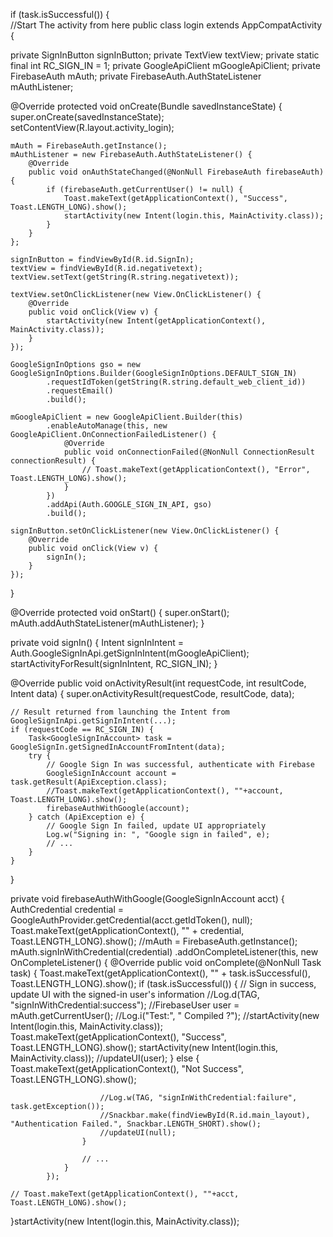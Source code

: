   if (task.isSuccessful()) {  
          //Start The activity from here public class login extends AppCompatActivity {

private SignInButton signInButton;
private TextView textView;
private static final int RC_SIGN_IN = 1;
private GoogleApiClient mGoogleApiClient;
private FirebaseAuth mAuth;
private FirebaseAuth.AuthStateListener mAuthListener;

@Override
protected void onCreate(Bundle savedInstanceState) {
    super.onCreate(savedInstanceState);
    setContentView(R.layout.activity_login);

    mAuth = FirebaseAuth.getInstance();
    mAuthListener = new FirebaseAuth.AuthStateListener() {
        @Override
        public void onAuthStateChanged(@NonNull FirebaseAuth firebaseAuth) {
            if (firebaseAuth.getCurrentUser() != null) {
                Toast.makeText(getApplicationContext(), "Success", Toast.LENGTH_LONG).show();
                startActivity(new Intent(login.this, MainActivity.class));
            }
        }
    };

    signInButton = findViewById(R.id.SignIn);
    textView = findViewById(R.id.negativetext);
    textView.setText(getString(R.string.negativetext));

    textView.setOnClickListener(new View.OnClickListener() {
        @Override
        public void onClick(View v) {
            startActivity(new Intent(getApplicationContext(), MainActivity.class));
        }
    });

    GoogleSignInOptions gso = new GoogleSignInOptions.Builder(GoogleSignInOptions.DEFAULT_SIGN_IN)
            .requestIdToken(getString(R.string.default_web_client_id))
            .requestEmail()
            .build();

    mGoogleApiClient = new GoogleApiClient.Builder(this)
            .enableAutoManage(this, new GoogleApiClient.OnConnectionFailedListener() {
                @Override
                public void onConnectionFailed(@NonNull ConnectionResult connectionResult) {
                    // Toast.makeText(getApplicationContext(), "Error", Toast.LENGTH_LONG).show();
                }
            })
            .addApi(Auth.GOOGLE_SIGN_IN_API, gso)
            .build();

    signInButton.setOnClickListener(new View.OnClickListener() {
        @Override
        public void onClick(View v) {
            signIn();
        }
    });

}


@Override
protected void onStart() {
    super.onStart();
    mAuth.addAuthStateListener(mAuthListener);
}

private void signIn() {
    Intent signInIntent = Auth.GoogleSignInApi.getSignInIntent(mGoogleApiClient);
    startActivityForResult(signInIntent, RC_SIGN_IN);
}

@Override
public void onActivityResult(int requestCode, int resultCode, Intent data) {
    super.onActivityResult(requestCode, resultCode, data);

    // Result returned from launching the Intent from GoogleSignInApi.getSignInIntent(...);
    if (requestCode == RC_SIGN_IN) {
        Task<GoogleSignInAccount> task = GoogleSignIn.getSignedInAccountFromIntent(data);
        try {
            // Google Sign In was successful, authenticate with Firebase
            GoogleSignInAccount account = task.getResult(ApiException.class);
            //Toast.makeText(getApplicationContext(), ""+account, Toast.LENGTH_LONG).show();
            firebaseAuthWithGoogle(account);
        } catch (ApiException e) {
            // Google Sign In failed, update UI appropriately
            Log.w("Signing in: ", "Google sign in failed", e);
            // ...
        }
    }
}

private void firebaseAuthWithGoogle(GoogleSignInAccount acct) {
    AuthCredential credential = GoogleAuthProvider.getCredential(acct.getIdToken(), null);
    Toast.makeText(getApplicationContext(), "" + credential, Toast.LENGTH_LONG).show();
    //mAuth = FirebaseAuth.getInstance();
    mAuth.signInWithCredential(credential)
            .addOnCompleteListener(this, new OnCompleteListener<AuthResult>() {
                @Override
                public void onComplete(@NonNull Task<AuthResult> task) {
                    Toast.makeText(getApplicationContext(), "" + task.isSuccessful(), Toast.LENGTH_LONG).show();
                    if (task.isSuccessful()) {
                        // Sign in success, update UI with the signed-in user's information
                        //Log.d(TAG, "signInWithCredential:success");
                        //FirebaseUser user = mAuth.getCurrentUser();
                        //Log.i("Test:", " Compiled ?");
                        //startActivity(new Intent(login.this, MainActivity.class));
                        Toast.makeText(getApplicationContext(), "Success", Toast.LENGTH_LONG).show();
                        startActivity(new Intent(login.this, MainActivity.class));
                        //updateUI(user);
                    } else {
                        Toast.makeText(getApplicationContext(), "Not Success", Toast.LENGTH_LONG).show();


                        //Log.w(TAG, "signInWithCredential:failure", task.getException());
                        //Snackbar.make(findViewById(R.id.main_layout), "Authentication Failed.", Snackbar.LENGTH_SHORT).show();
                        //updateUI(null);
                    }

                    // ...
                }
            });

    // Toast.makeText(getApplicationContext(), ""+acct, Toast.LENGTH_LONG).show();

}startActivity(new Intent(login.this, MainActivity.class));
